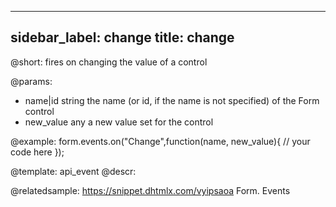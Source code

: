 
---
sidebar_label: change
title: change
---          

@short:
fires on changing the value of a control

@params:
- name|id			string		the name (or id, if the name is not specified) of the Form control
- new_value		any			a new value set for the control


@example:
form.events.on("Change",function(name, new_value){
	// your code here
});


@template: api_event
@descr:


@relatedsample: https://snippet.dhtmlx.com/vyipsaoa	Form. Events
